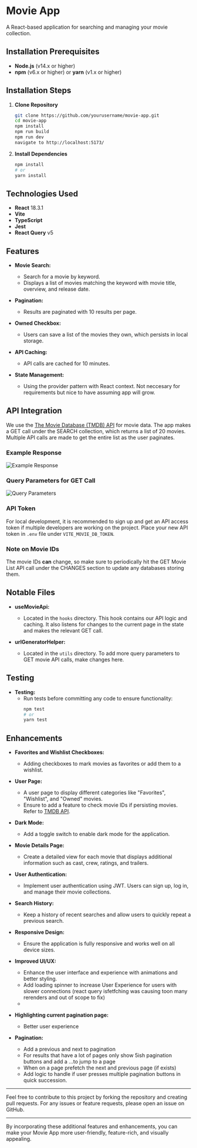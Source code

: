 # Movie App

A React-based application for searching and managing your movie collection.

## Installation Prerequisites

- **Node.js** (v14.x or higher)
- **npm** (v6.x or higher) or **yarn** (v1.x or higher)

## Installation Steps

1. **Clone Repository**
    ```bash
    git clone https://github.com/yourusername/movie-app.git
    cd movie-app
    npm install
    npm run build
    npm run dev
    navigate to http://localhost:5173/
    ```

2. **Install Dependencies**
    ```bash
    npm install
    # or
    yarn install
    ```

## Technologies Used

- **React** 18.3.1
- **Vite**
- **TypeScript**
- **Jest**
- **React Query** v5

## Features

- **Movie Search:** 
  - Search for a movie by keyword.
  - Displays a list of movies matching the keyword with movie title, overview, and release date.

- **Pagination:** 
  - Results are paginated with 10 results per page.

- **Owned Checkbox:** 
  - Users can save a list of the movies they own, which persists in local storage.

- **API Caching:** 
  - API calls are cached for 10 minutes.

- **State Management:** 
  - Using the provider pattern with React context. Not neccesary for requirements but nice to have assuming app will grow.

## API Integration

We use the [The Movie Database (TMDB) API](https://developer.themoviedb.org/reference/search-movie) for movie data. The app makes a GET call under the SEARCH collection, which returns a list of 20 movies. Multiple API calls are made to get the entire list as the user paginates.

### Example Response

![Example Response](https://github.com/user-attachments/assets/292de4eb-e25e-4ef2-8f15-1c1d46b21e62)

### Query Parameters for GET Call

![Query Parameters](https://github.com/user-attachments/assets/8edac1c0-0798-4d56-b537-e70e898c5c6b)

### API Token

For local development, it is recommended to sign up and get an API access token if multiple developers are working on the project. Place your new API token in `.env` file under `VITE_MOVIE_DB_TOKEN`.

### Note on Movie IDs

The movie IDs **can** change, so make sure to periodically hit the GET Movie List API call under the CHANGES section to update any databases storing them.

## Notable Files

- **useMovieApi:** 
  - Located in the `hooks` directory. This hook contains our API logic and caching. It also listens for changes to the current page in the state and makes the relevant GET call.

- **urlGeneratorHelper:** 
  - Located in the `utils` directory. To add more query parameters to GET movie API calls, make changes here.

## Testing

- **Testing:**
  - Run tests before committing any code to ensure functionality:
    ```bash
    npm test
    # or
    yarn test
    ```

## Enhancements

- **Favorites and Wishlist Checkboxes:** 
  - Adding checkboxes to mark movies as favorites or add them to a wishlist.

- **User Page:** 
  - A user page to display different categories like "Favorites", "Wishlist", and "Owned" movies.
  - Ensure to add a feature to check movie IDs if persisting movies. Refer to [TMDB API](https://developer.themoviedb.org/reference/changes-movie-list).

- **Dark Mode:** 
  - Add a toggle switch to enable dark mode for the application.

- **Movie Details Page:** 
  - Create a detailed view for each movie that displays additional information such as cast, crew, ratings, and trailers.

- **User Authentication:** 
  - Implement user authentication using JWT. Users can sign up, log in, and manage their movie collections.

- **Search History:** 
  - Keep a history of recent searches and allow users to quickly repeat a previous search.

- **Responsive Design:** 
  - Ensure the application is fully responsive and works well on all device sizes.

- **Improved UI/UX:** 
  - Enhance the user interface and experience with animations and better styling.
  - Add loading spinner to increase User Experience for users with slower connections (react query isfetfching was causing toon many rerenders and out of scope to fix) 
  - 
- **Highlighting current pagination page:** 
  - Better user experience
    
- **Pagination:**
  - Add a previous and next to pagination
  - For results that have a lot of pages only show 5ish pagination buttons and add a ...to jump to a page
  - When on a page prefetch the next and previous page (if exists)
  - Add logic to handle if user presses multiple pagination buttons in quick succession.
---

Feel free to contribute to this project by forking the repository and creating pull requests. For any issues or feature requests, please open an issue on GitHub.

---

By incorporating these additional features and enhancements, you can make your Movie App more user-friendly, feature-rich, and visually appealing.

